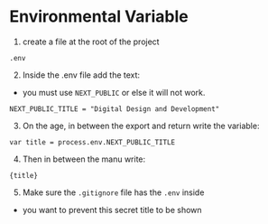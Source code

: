 # Environmental Variable

1. create a file at the root of the project
```
.env
```

2. Inside the .env file add the text:
- you must use `NEXT_PUBLIC` or else it will not work.
```
NEXT_PUBLIC_TITLE = "Digital Design and Development"
```

3. On the age, in between the export and return write the variable: 
```
var title = process.env.NEXT_PUBLIC_TITLE
```

4. Then in between the manu write:
```
{title}
```

5. Make sure the `.gitignore` file has the `.env` inside 
- you want to prevent this secret title to be shown